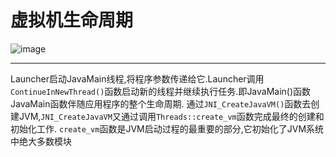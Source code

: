 # 虚拟机生命周期 

![image](https://user-images.githubusercontent.com/26846402/130360317-4a80302d-3b9e-49db-aa26-a342c6dce711.png)



---
Launcher启动JavaMain线程,将程序参数传递给它.Launcher调用`ContinueInNewThread()`函数启动新的线程并继续执行任务.即JavaMain()函数
JavaMain函数伴随应用程序的整个生命周期.
通过`JNI_CreateJavaVM()`函数去创建JVM,`JNI_CreateJavaVM`又通过调用`Threads::create_vm`函数完成最终的创建和初始化工作.
`create_vm`函数是JVM启动过程的最重要的部分,它初始化了JVM系统中绝大多数模块

